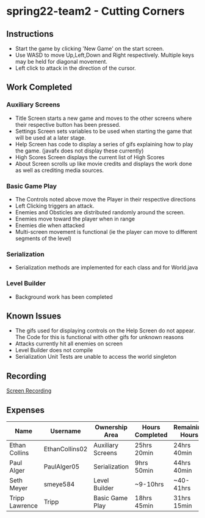 # spring22-team2 - Cutting Corners
## Instructions
* Start the game by clicking 'New Game' on the start screen.
* Use WASD to move Up,Left,Down and Right respectively. Multiple keys may be held for diagonal movement.
* Left click to attack in the direction of the cursor.
## Work Completed
### Auxiliary Screens
* Title Screen starts a new game and moves to the other screens where their respective button has been pressed.
* Settings Screen sets variables to be used when starting the game that will be used at a later stage.
* Help Screen has code to display a series of gifs explaining how to play the game. (javafx does not display these currently)
* High Scores Screen displays the current list of High Scores
* About Screen scrolls up like movie credits and displays the work done as well as crediting media sources.

### Basic Game Play
* The Controls noted above move the Player in their respective directions
* Left Clicking triggers an attack.
* Enemies and Obsticles are distributed randomly around the screen.
* Enemies move toward the player when in range
* Enemies die when attacked
* Multi-screen movement is functional (ie the player can move to different segments of the level)

### Serialization
* Serialization methods are implemented for each class and for World.java

### Level Builder
* Background work has been completed

## Known Issues
* The gifs used for displaying controls on the Help Screen do not appear. The Code for this is functional with other gifs for unknown reasons
* Attacks currently hit all enemies on screen
* Level Builder does not compile
* Serialization Unit Tests are unable to access the world singleton

## Recording
[Screen Recording]()
## Expenses
|Name|Username|Ownership Area|Hours Completed|Remaining Hours|Journal|
|---|---|---|---|----|---|
|Ethan Collins|EthanCollins02|Auxiliary Screens|25hrs 20min|24hrs 40min|[Ethan's Journal](https://github.com/bjucps209/spring22-team2/wiki/EthanJournal)|
|Paul Alger|PaulAlger05|Serialization|9hrs 50min|44hrs 40min|[Paul's Journal](https://github.com/bjucps209/spring22-team2/wiki/PaulJournal)|
|Seth Meyer|smeye584|Level Builder|~9-10hrs|~40-41hrs|[Seth's Journal](https://github.com/bjucps209/spring22-team2/wiki/SethJournal)|
|Tripp Lawrence|Tripp|Basic Game Play|18hrs 45min|31hrs 15min|[Tripp's Journal](https://github.com/bjucps209/spring22-team2/wiki/TrippJournal)|
